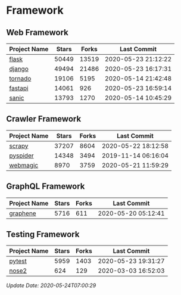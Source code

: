 # Framework

## Web Framework

| Project Name | Stars | Forks | Last Commit |
| ------------ | ----- | ----- | ----------- |
| [flask](https://github.com/pallets/flask) | 50449 | 13519 | 2020-05-23 21:12:22 |
| [django](https://github.com/django/django) | 49494 | 21486 | 2020-05-23 16:17:31 |
| [tornado](https://github.com/tornadoweb/tornado) | 19106 | 5195 | 2020-05-14 21:42:48 |
| [fastapi](https://github.com/tiangolo/fastapi) | 14061 | 926 | 2020-05-23 16:59:14 |
| [sanic](https://github.com/huge-success/sanic) | 13793 | 1270 | 2020-05-14 10:45:29 |

## Crawler Framework

| Project Name | Stars | Forks | Last Commit |
| ------------ | ----- | ----- | ----------- |
| [scrapy](https://github.com/scrapy/scrapy) | 37207 | 8604 | 2020-05-22 18:12:58 |
| [pyspider](https://github.com/binux/pyspider) | 14348 | 3494 | 2019-11-14 06:16:04 |
| [webmagic](https://github.com/code4craft/webmagic) | 8970 | 3759 | 2020-05-21 11:59:29 |

## GraphQL Framework

| Project Name | Stars | Forks | Last Commit |
| ------------ | ----- | ----- | ----------- |
| [graphene](https://github.com/graphql-python/graphene) | 5716 | 611 | 2020-05-20 05:12:41 |

## Testing Framework

| Project Name | Stars | Forks | Last Commit |
| ------------ | ----- | ----- | ----------- |
| [pytest](https://github.com/pytest-dev/pytest) | 5959 | 1403 | 2020-05-23 19:31:27 |
| [nose2](https://github.com/nose-devs/nose2) | 624 | 129 | 2020-03-03 16:52:03 |

*Update Date: 2020-05-24T07:00:29*